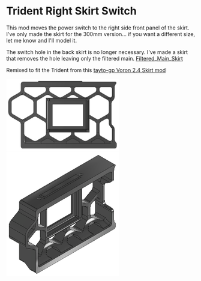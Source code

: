 # Trident Right Skirt Switch

This mod moves the power switch to the right side front panel of the skirt. I've only made the skirt for the 300mm version... if you want a different size, let me know and I'll model it.

The switch hole in the back skirt is no longer necessary. I've made a skirt that removes the hole leaving only the filtered main. [Filtered_Main_Skirt](../Filtered_Main_Skirt)

Remixed to fit the Trident from this [tayto-gp Voron 2.4 Skirt mod](../../tayto-chip/skirt_switch_mod)

<img src="Images/Front_View.png" width="300" alt="Front View">
<img src="Images/ISO_View.png" width="300" alt="ISO View">
